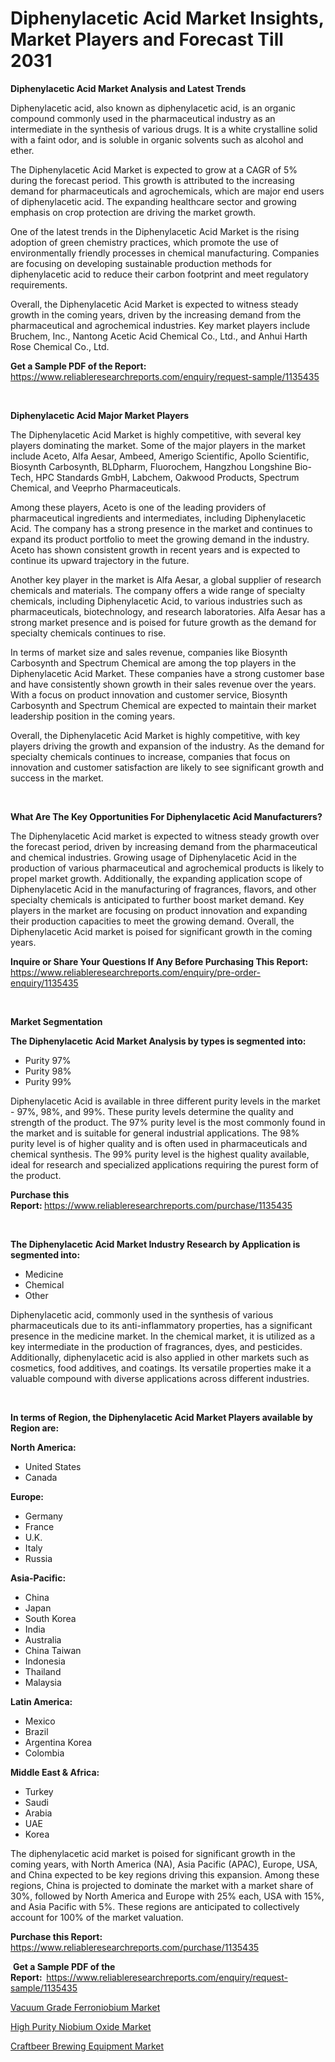 <p><h1>Diphenylacetic Acid Market Insights, Market Players and Forecast Till 2031</h1></p><p><strong>Diphenylacetic Acid Market Analysis and Latest Trends</strong></p>
<p><p>Diphenylacetic acid, also known as diphenylacetic acid, is an organic compound commonly used in the pharmaceutical industry as an intermediate in the synthesis of various drugs. It is a white crystalline solid with a faint odor, and is soluble in organic solvents such as alcohol and ether.</p><p>The Diphenylacetic Acid Market is expected to grow at a CAGR of 5% during the forecast period. This growth is attributed to the increasing demand for pharmaceuticals and agrochemicals, which are major end users of diphenylacetic acid. The expanding healthcare sector and growing emphasis on crop protection are driving the market growth.</p><p>One of the latest trends in the Diphenylacetic Acid Market is the rising adoption of green chemistry practices, which promote the use of environmentally friendly processes in chemical manufacturing. Companies are focusing on developing sustainable production methods for diphenylacetic acid to reduce their carbon footprint and meet regulatory requirements.</p><p>Overall, the Diphenylacetic Acid Market is expected to witness steady growth in the coming years, driven by the increasing demand from the pharmaceutical and agrochemical industries.	Key market players include Bruchem, Inc., Nantong Acetic Acid Chemical Co., Ltd., and Anhui Harth Rose Chemical Co., Ltd.</p></p>
<p><strong>Get a Sample PDF of the Report:&nbsp;</strong> <a href="https://www.reliableresearchreports.com/enquiry/request-sample/1135435">https://www.reliableresearchreports.com/enquiry/request-sample/1135435</a></p>
<p>&nbsp;</p>
<p><strong>Diphenylacetic Acid Major Market Players</strong></p>
<p><p>The Diphenylacetic Acid Market is highly competitive, with several key players dominating the market. Some of the major players in the market include Aceto, Alfa Aesar, Ambeed, Amerigo Scientific, Apollo Scientific, Biosynth Carbosynth, BLDpharm, Fluorochem, Hangzhou Longshine Bio-Tech, HPC Standards GmbH, Labchem, Oakwood Products, Spectrum Chemical, and Veeprho Pharmaceuticals.</p><p>Among these players, Aceto is one of the leading providers of pharmaceutical ingredients and intermediates, including Diphenylacetic Acid. The company has a strong presence in the market and continues to expand its product portfolio to meet the growing demand in the industry. Aceto has shown consistent growth in recent years and is expected to continue its upward trajectory in the future.</p><p>Another key player in the market is Alfa Aesar, a global supplier of research chemicals and materials. The company offers a wide range of specialty chemicals, including Diphenylacetic Acid, to various industries such as pharmaceuticals, biotechnology, and research laboratories. Alfa Aesar has a strong market presence and is poised for future growth as the demand for specialty chemicals continues to rise.</p><p>In terms of market size and sales revenue, companies like Biosynth Carbosynth and Spectrum Chemical are among the top players in the Diphenylacetic Acid Market. These companies have a strong customer base and have consistently shown growth in their sales revenue over the years. With a focus on product innovation and customer service, Biosynth Carbosynth and Spectrum Chemical are expected to maintain their market leadership position in the coming years.</p><p>Overall, the Diphenylacetic Acid Market is highly competitive, with key players driving the growth and expansion of the industry. As the demand for specialty chemicals continues to increase, companies that focus on innovation and customer satisfaction are likely to see significant growth and success in the market.</p></p>
<p>&nbsp;</p>
<p><strong>What Are The Key Opportunities For Diphenylacetic Acid Manufacturers?</strong></p>
<p><p>The Diphenylacetic Acid market is expected to witness steady growth over the forecast period, driven by increasing demand from the pharmaceutical and chemical industries. Growing usage of Diphenylacetic Acid in the production of various pharmaceutical and agrochemical products is likely to propel market growth. Additionally, the expanding application scope of Diphenylacetic Acid in the manufacturing of fragrances, flavors, and other specialty chemicals is anticipated to further boost market demand. Key players in the market are focusing on product innovation and expanding their production capacities to meet the growing demand. Overall, the Diphenylacetic Acid market is poised for significant growth in the coming years.</p></p>
<p><strong>Inquire or Share Your Questions If Any Before Purchasing This Report:</strong> <a href="https://www.reliableresearchreports.com/enquiry/pre-order-enquiry/1135435">https://www.reliableresearchreports.com/enquiry/pre-order-enquiry/1135435</a></p>
<p>&nbsp;</p>
<p><strong>Market Segmentation</strong></p>
<p><strong>The Diphenylacetic Acid Market Analysis by types is segmented into:</strong></p>
<p><ul><li>Purity 97%</li><li>Purity 98%</li><li>Purity 99%</li></ul></p>
<p><p>Diphenylacetic Acid is available in three different purity levels in the market - 97%, 98%, and 99%. These purity levels determine the quality and strength of the product. The 97% purity level is the most commonly found in the market and is suitable for general industrial applications. The 98% purity level is of higher quality and is often used in pharmaceuticals and chemical synthesis. The 99% purity level is the highest quality available, ideal for research and specialized applications requiring the purest form of the product.</p></p>
<p><strong>Purchase this Report:&nbsp;</strong><a href="https://www.reliableresearchreports.com/purchase/1135435">https://www.reliableresearchreports.com/purchase/1135435</a></p>
<p>&nbsp;</p>
<p><strong>The Diphenylacetic Acid Market Industry Research by Application is segmented into:</strong></p>
<p><ul><li>Medicine</li><li>Chemical</li><li>Other</li></ul></p>
<p><p>Diphenylacetic acid, commonly used in the synthesis of various pharmaceuticals due to its anti-inflammatory properties, has a significant presence in the medicine market. In the chemical market, it is utilized as a key intermediate in the production of fragrances, dyes, and pesticides. Additionally, diphenylacetic acid is also applied in other markets such as cosmetics, food additives, and coatings. Its versatile properties make it a valuable compound with diverse applications across different industries.</p></p>
<p>&nbsp;</p>
<p><strong>In terms of Region, the Diphenylacetic Acid Market Players available by Region are:</strong></p>
<p>
    <p> <strong> North America: </strong>
        <ul>
            <li>United States</li>
            <li>Canada</li>
        </ul>
        </p> 
    <p> <strong> Europe: </strong>
        <ul>
            <li>Germany</li>
            <li>France</li>
            <li>U.K.</li>
            <li>Italy</li>
            <li>Russia</li>
        </ul>
        </p> 
    <p> <strong> Asia-Pacific: </strong>
        <ul>
            <li>China</li>
            <li>Japan</li>
            <li>South Korea</li>
            <li>India</li>
            <li>Australia</li>
            <li>China Taiwan</li>
            <li>Indonesia</li>
            <li>Thailand</li>
            <li>Malaysia</li>
        </ul>
        </p> 
    <p> <strong> Latin America: </strong>
        <ul>
            <li>Mexico</li>
            <li>Brazil</li>
            <li>Argentina Korea</li>
            <li>Colombia</li>
        </ul>
        </p> 
    <p> <strong> Middle East & Africa: </strong>
        <ul>
            <li>Turkey</li>
            <li>Saudi</li>
            <li>Arabia</li>
            <li>UAE</li>
            <li>Korea</li>
        </ul>
    </p>
    </p>
<p><p>The diphenylacetic acid market is poised for significant growth in the coming years, with North America (NA), Asia Pacific (APAC), Europe, USA, and China expected to be key regions driving this expansion. Among these regions, China is projected to dominate the market with a market share of 30%, followed by North America and Europe with 25% each, USA with 15%, and Asia Pacific with 5%. These regions are anticipated to collectively account for 100% of the market valuation.</p></p>
<p><strong>Purchase this Report: </strong><a href="https://www.reliableresearchreports.com/purchase/1135435">https://www.reliableresearchreports.com/purchase/1135435</a></p>
<p>&nbsp;<strong>Get a Sample PDF of the Report:&nbsp;&nbsp;</strong><a href="https://www.reliableresearchreports.com/enquiry/request-sample/1135435">https://www.reliableresearchreports.com/enquiry/request-sample/1135435</a></p>
<p><strong></strong></p>
<p><p><a href="https://view.publitas.com/reportprime-1/vacuum-grade-ferroniobium-market-size-growing-and-forecasted-for-period-from-2023-2030-and-provides-complete-market-analysis-of-this-market/">Vacuum Grade Ferroniobium Market</a></p><p><a href="https://view.publitas.com/reportprime-1/high-purity-niobium-oxide-market-size-reflecting-a-forecast-till-2030-market-by-type-by-application-and-by-geography/">High Purity Niobium Oxide Market</a></p><p><a href="https://view.publitas.com/reportprime-1/craftbeer-brewing-equipment-market-growth-market-trends-covid-19-impact-and-forecasts-for-period-from-2023-2030/">Craftbeer Brewing Equipment Market</a></p></p>